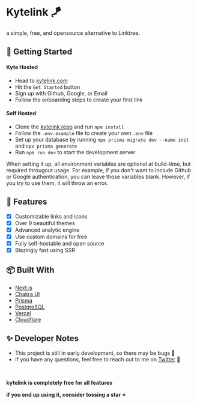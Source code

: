 # Kytelink 🪁

a simple, free, and opensource alternative to Linktree.

## 🚀 Getting Started

#### Kyte Hosted

- Head to [kytelink.com](https://kytelink-amber.vercel.app)
- Hit the `Get Started` button
- Sign up with Github, Google, or Email
- Follow the onboarding steps to create your first link

#### Self Hosted

- Clone the [kytelink repo](httsp://github.com/aleemrehmtulla/kytelink) and run `npm install`
- Follow the `.env.example` file to create your own `.env` file
- Set up your database by running `npx prisma migrate dev --name init` and `npx prisma generate`
- Run `npm run dev` to start the development server

When setting it up, all environment variables are optional at build-time, but required througout usage. For example, if you don't want to include Github or Google authentication, you can leave those variables blank. However, if you try to use them, it will throw an error.

## 📝 Features

- [x] Customizable links and icons
- [x] Over 9 beautiful themes
- [x] Advanced analytic engine
- [x] Use custom domains for free
- [x] Fully self-hostable and open source
- [x] Blazingly fast using SSR

## 📦 Built With

- [Next.js](https://nextjs.org/)
- [Chakra UI](https://chakra-ui.com/)
- [Prisma](https://prisma.io/)
- [PostgreSQL](https://www.postgresql.org/)
- [Vercel](https://vercel.com/)
- [Cloudflare](https://cloudflare.com/)

## ✨ Developer Notes

- This project is still in early development, so there may be bugs 🐛
- If you have any questions, feel free to reach out to me on [Twitter](https://twitter.com/aleemrehmtulla) 🍉

<br />

**kytelink is completely free for all features**

**if you end up using it, consider tossing a star ⭐**
